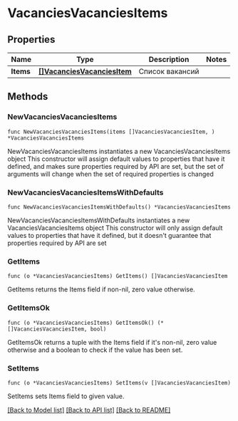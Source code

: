 # VacanciesVacanciesItems

## Properties

Name | Type | Description | Notes
------------ | ------------- | ------------- | -------------
**Items** | [**[]VacanciesVacanciesItem**](VacanciesVacanciesItem.md) | Список вакансий | 

## Methods

### NewVacanciesVacanciesItems

`func NewVacanciesVacanciesItems(items []VacanciesVacanciesItem, ) *VacanciesVacanciesItems`

NewVacanciesVacanciesItems instantiates a new VacanciesVacanciesItems object
This constructor will assign default values to properties that have it defined,
and makes sure properties required by API are set, but the set of arguments
will change when the set of required properties is changed

### NewVacanciesVacanciesItemsWithDefaults

`func NewVacanciesVacanciesItemsWithDefaults() *VacanciesVacanciesItems`

NewVacanciesVacanciesItemsWithDefaults instantiates a new VacanciesVacanciesItems object
This constructor will only assign default values to properties that have it defined,
but it doesn't guarantee that properties required by API are set

### GetItems

`func (o *VacanciesVacanciesItems) GetItems() []VacanciesVacanciesItem`

GetItems returns the Items field if non-nil, zero value otherwise.

### GetItemsOk

`func (o *VacanciesVacanciesItems) GetItemsOk() (*[]VacanciesVacanciesItem, bool)`

GetItemsOk returns a tuple with the Items field if it's non-nil, zero value otherwise
and a boolean to check if the value has been set.

### SetItems

`func (o *VacanciesVacanciesItems) SetItems(v []VacanciesVacanciesItem)`

SetItems sets Items field to given value.



[[Back to Model list]](../README.md#documentation-for-models) [[Back to API list]](../README.md#documentation-for-api-endpoints) [[Back to README]](../README.md)


